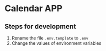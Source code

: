 # Calendar APP

## Steps for development

1. Rename the file ```.env.template``` to ```.env```
2. Change the values of environment variables

